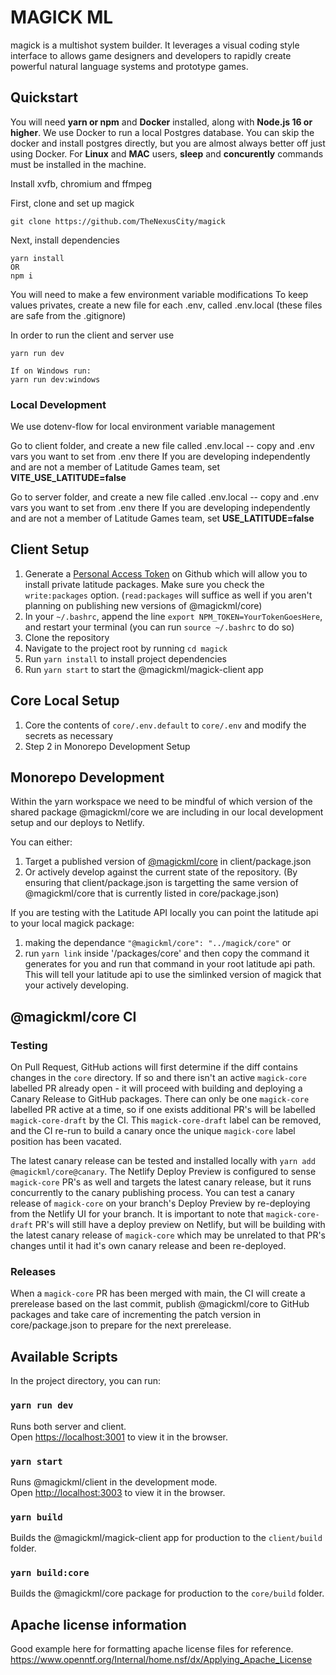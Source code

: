 # MAGICK ML

magick is a multishot system builder. It leverages a visual coding style interface to allows game designers and developers to rapidly create powerful natural language systems and prototype games.

## Quickstart

You will need **yarn or npm** and **Docker** installed, along with **Node.js 16 or higher**. We use Docker to run a local Postgres database. You can skip the docker and install postgres directly, but you are almost always better off just using Docker.
For **Linux** and **MAC** users, **sleep** and **concurently** commands must be installed in the machine.

Install xvfb, chromium and ffmpeg

First, clone and set up magick

```
git clone https://github.com/TheNexusCity/magick
```

Next, install dependencies

```
yarn install
OR
npm i
```

You will need to make a few environment variable modifications
To keep values privates, create a new file for each .env, called .env.local (these files are safe from the .gitignore)

In order to run the client and server use

```
yarn run dev

If on Windows run:
yarn run dev:windows
```

### Local Development

We use dotenv-flow for local environment variable management

Go to client folder, and create a new file called .env.local -- copy and .env vars you want to set from .env there
If you are developing independently and are not a member of Latitude Games team, set **VITE_USE_LATITUDE=false**

Go to server folder, and create a new file called .env.local -- copy and .env vars you want to set from .env there
If you are developing independently and are not a member of Latitude Games team, set **USE_LATITUDE=false**

## Client Setup

1. Generate a [Personal Access Token](https://github.com/settings/tokens) on Github which will allow you to install private latitude packages. Make sure you check the `write:packages` option. (`read:packages` will suffice as well if you aren't planning on publishing new versions of @magickml/core)
1. In your `~/.bashrc`, append the line `export NPM_TOKEN=YourTokenGoesHere`, and restart your terminal (you can run `source ~/.bashrc` to do so)
1. Clone the repository
1. Navigate to the project root by running `cd magick`
1. Run `yarn install` to install project dependencies
1. Run `yarn start` to start the @magickml/magick-client app

## Core Local Setup

1. Core the contents of `core/.env.default` to `core/.env` and modify the secrets as necessary
1. Step 2 in Monorepo Development Setup

## Monorepo Development

Within the yarn workspace we need to be mindful of which version of the shared package @magickml/core we are including in our local development setup and our deploys to Netlify.

You can either:

1. Target a published version of [@magickml/core](https://github.com/latitudegames/magick/packages/983711) in client/package.json
2. Or actively develop against the current state of the repository. (By ensuring that client/package.json is targetting the same version of @magickml/core that is currently listed in core/package.json)

If you are testing with the Latitude API locally you can point the latitude api to your local magick package:

1.  making the dependance `"@magickml/core": "../magick/core"`
    or
2.  run `yarn link` inside '/packages/core' and then copy the command it generates for you and run that command in your root latitude api path. This will tell your latitude api to use the simlinked version of magick that your actively developing.

## @magickml/core CI

### Testing

On Pull Request, GitHub actions will first determine if the diff contains changes in the `core` directory. If so
and there isn't an active `magick-core` labelled PR already open - it will proceed with building and deploying a Canary Release
to GitHub packages. There can only be one `magick-core` labelled PR active at a time, so if one exists additional PR's will be labelled `magick-core-draft` by the CI. This `magick-core-draft` label can be removed, and the CI re-run to build a canary once the unique `magick-core` label position has been vacated.

The latest canary release can be tested and installed locally with `yarn add @magickml/core@canary`. The Netlify Deploy Preview is configured to sense `magick-core` PR's as well and targets the latest canary release, but it runs concurrently to the canary publishing process. You can test a canary release of `magick-core` on your branch's Deploy Preview by re-deploying from the Netlify UI for your branch. It is important to note that `magick-core-draft` PR's will still have a deploy preview on Netlify, but will be building with the latest canary release of `magick-core` which may be unrelated to that PR's changes until it had it's own canary release and been re-deployed.

### Releases

When a `magick-core` PR has been merged with main, the CI will create a prerelease based on the last commit, publish
@magickml/core to GitHub packages and take care of incrementing the patch version in core/package.json to prepare
for the next prerelease.

## Available Scripts

In the project directory, you can run:

### `yarn run dev`

Runs both server and client.\
Open [https://localhost:3001](https://localhost:3001) to view it in the browser.

### `yarn start`

Runs @magickml/client in the development mode.\
Open [http://localhost:3003](http://localhost:3003) to view it in the browser.

### `yarn build`

Builds the @magickml/magick-client app for production to the `client/build` folder.

### `yarn build:core`

Builds the @magickml/core package for production to the `core/build` folder.

## Apache license information

Good example here for formatting apache license files for reference.
https://www.openntf.org/Internal/home.nsf/dx/Applying_Apache_License
